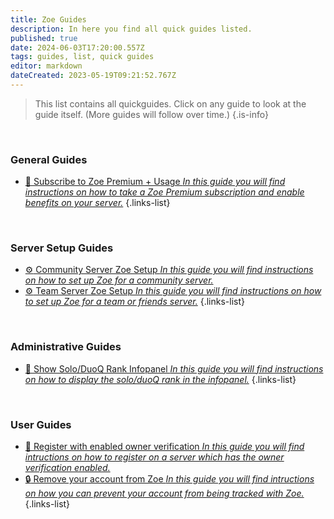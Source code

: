 ```yaml
---
title: Zoe Guides
description: In here you find all quick guides listed.
published: true
date: 2024-06-03T17:20:00.557Z
tags: guides, list, quick guides
editor: markdown
dateCreated: 2023-05-19T09:21:52.767Z
---
```


> This list contains all quickguides. Click on any guide to look at the guide itself. (More guides will follow over time.)
>{.is-info}

<br>

### General Guides
- [:gem: Subscribe to Zoe Premium + Usage *In this guide you will find instructions on how to take a Zoe Premium subscription and enable benefits on your server.*](/en/Guides/Subscription) 
{.links-list}

<br>

### Server Setup Guides
- [:gear: Community Server Zoe Setup *In this guide you will find instructions on how to set up Zoe for a community server.*](/en/Guides/Community-Server)
- [:gear: Team Server Zoe Setup *In this guide you will find instructions on how to set up Zoe for a team or friends server.*](/en/Guides/Team-Server)
{.links-list}

<br>

### Administrative Guides
- [:wrench: Show Solo/DuoQ Rank Infopanel *In this guide you will find instructions on how to display the solo/duoQ rank in the infopanel.*](/en/Guides/SoloQ-Infopanel)
{.links-list}

<br>

### User Guides
- [:key: Register with enabled owner verification *In this guide you will find intructions on how to register on a server which has the owner verification enabled.*](/en/Guides/RegisterWithVerification)
- [:lock: Remove your account from Zoe *In this guide you will find intructions on how you can prevent your account from being tracked with Zoe.*](/en/commands/player/banaccount)
{.links-list}